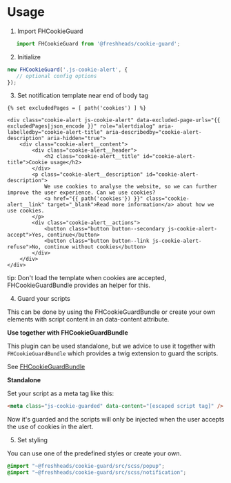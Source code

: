 # Usage

1. Import FHCookieGuard

```javascript
   import FHCookieGuard from '@freshheads/cookie-guard';
```

2. Initialize

```javascript
new FHCookieGuard('.js-cookie-alert', {
   // optional config options 
});
```

3. Set notification template near end of body tag

```twig
{% set excludedPages = [ path('cookies') ] %}

<div class="cookie-alert js-cookie-alert" data-excluded-page-urls="{{ excludedPages|json_encode }}" role="alertdialog" aria-labelledby="cookie-alert-title" aria-describedby="cookie-alert-description" aria-hidden="true">
    <div class="cookie-alert__content">
        <div class="cookie-alert__header">
            <h2 class="cookie-alert__title" id="cookie-alert-title">Cookie usage</h2>
        </div>
        <p class="cookie-alert__description" id="cookie-alert-description">
            We use cookies to analyse the website, so we can further improve the user experience. Can we use cookies?
            <a href="{{ path('cookies'}) }}" class="cookie-alert__link" target="_blank">Read more information</a> about how we use cookies.
        </p>
        <div class="cookie-alert__actions">
            <button class="button button--secondary js-cookie-alert-accept">Yes, continue</button>
            <button class="button button--link js-cookie-alert-refuse">No, continue without cookies</button>
        </div>
    </div>
</div>
```

tip: Don't load the template when cookies are accepted, FHCookieGuardBundle provides an helper for this.

4. Guard your scripts

This can be done by using the FHCookieGuardBundle or create your own elements with script content in an data-content attribute.

**Use together with FHCookieGuardBundle**

This plugin can be used standalone, but we advice to use it together with `FHCookieGuardBundle` which provides a twig extension to guard the scripts.

See [FHCookieGuardBundle](https://github.com/freshheads/FHCookieGuardBundle)

**Standalone**

Set your script as a meta tag like this:

```html
<meta class="js-cookie-guarded" data-content="[escaped script tag]" />
```

Now it's guarded and the scripts will only be injected when the user accepts the use of cookies in the alert.

5. Set styling

You can use one of the predefined styles or create your own.

```scss
@import "~@freshheads/cookie-guard/src/scss/popup";
@import "~@freshheads/cookie-guard/src/scss/notification";
```


